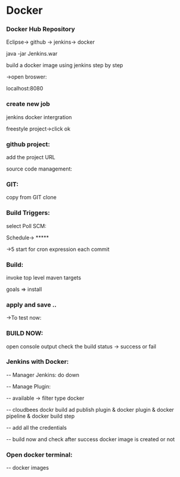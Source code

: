 # Docker

### Docker Hub Repository

Eclipse-> github -> jenkins-> docker


java -jar Jenkins.war

build a docker image using jenkins step by step

->open broswer:

localhost:8080

### create new job

jenkins docker intergration

freestyle project->click ok



### github project:

add the project URL

source code management:

### GIT:

copy from GIT clone

### Build Triggers:

select Poll SCM:

  Schedule-> *****

->5 start for cron expression each commit

### Build:

invoke top level maven targets

goals => install


### apply and save ..

->To test now:

### BUILD NOW:

 open console output check the build status ->  success or fail


### Jenkins with Docker:

-- Manager Jenkins: do down

-- Manage Plugin:

-- available -> filter type docker

-- cloudbees dockr build ad publish plugin & docker plugin & docker pipeline & docker build step

-- add all the credentials

-- build now and check after success docker image is created or not

### Open docker terminal:

--  docker images

